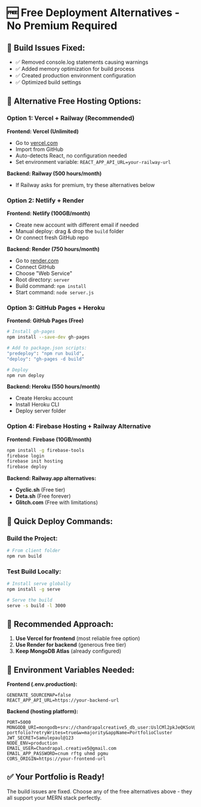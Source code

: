 # 🆓 Free Deployment Alternatives - No Premium Required

## 🚨 **Build Issues Fixed:**
- ✅ Removed console.log statements causing warnings
- ✅ Added memory optimization for build process
- ✅ Created production environment configuration
- ✅ Optimized build settings

## 🌟 **Alternative Free Hosting Options:**

### **Option 1: Vercel + Railway (Recommended)**
**Frontend: Vercel (Unlimited)**
- Go to [vercel.com](https://vercel.com)
- Import from GitHub
- Auto-detects React, no configuration needed
- Set environment variable: `REACT_APP_API_URL=your-railway-url`

**Backend: Railway (500 hours/month)**
- If Railway asks for premium, try these alternatives below

### **Option 2: Netlify + Render**
**Frontend: Netlify (100GB/month)**
- Create new account with different email if needed
- Manual deploy: drag & drop the `build` folder
- Or connect fresh GitHub repo

**Backend: Render (750 hours/month)**
- Go to [render.com](https://render.com)
- Connect GitHub
- Choose "Web Service"
- Root directory: `server`
- Build command: `npm install`
- Start command: `node server.js`

### **Option 3: GitHub Pages + Heroku**
**Frontend: GitHub Pages (Free)**
```bash
# Install gh-pages
npm install --save-dev gh-pages

# Add to package.json scripts:
"predeploy": "npm run build",
"deploy": "gh-pages -d build"

# Deploy
npm run deploy
```

**Backend: Heroku (550 hours/month)**
- Create Heroku account
- Install Heroku CLI
- Deploy server folder

### **Option 4: Firebase Hosting + Railway Alternative**
**Frontend: Firebase (10GB/month)**
```bash
npm install -g firebase-tools
firebase login
firebase init hosting
firebase deploy
```

**Backend: Railway.app alternatives:**
- **Cyclic.sh** (Free tier)
- **Deta.sh** (Free forever)
- **Glitch.com** (Free with limitations)

## 🔧 **Quick Deploy Commands:**

### **Build the Project:**
```bash
# From client folder
npm run build
```

### **Test Build Locally:**
```bash
# Install serve globally
npm install -g serve

# Serve the build
serve -s build -l 3000
```

## 🎯 **Recommended Approach:**
1. **Use Vercel for frontend** (most reliable free option)
2. **Use Render for backend** (generous free tier)
3. **Keep MongoDB Atlas** (already configured)

## 📝 **Environment Variables Needed:**

**Frontend (.env.production):**
```
GENERATE_SOURCEMAP=false
REACT_APP_API_URL=https://your-backend-url
```

**Backend (hosting platform):**
```
PORT=5000
MONGODB_URI=mongodb+srv://chandrapalcreative5_db_user:UslCMl2pkJeQKSoV@portfoliocluster.tagdrk9.mongodb.net/samuel-portfolio?retryWrites=true&w=majority&appName=PortfolioCluster
JWT_SECRET=Samulepaul@123
NODE_ENV=production
EMAIL_USER=Chandrapal.creative5@gmail.com
EMAIL_APP_PASSWORD=cnum rftg uhmd pgmu
CORS_ORIGIN=https://your-frontend-url
```

## ✅ **Your Portfolio is Ready!**
The build issues are fixed. Choose any of the free alternatives above - they all support your MERN stack perfectly.